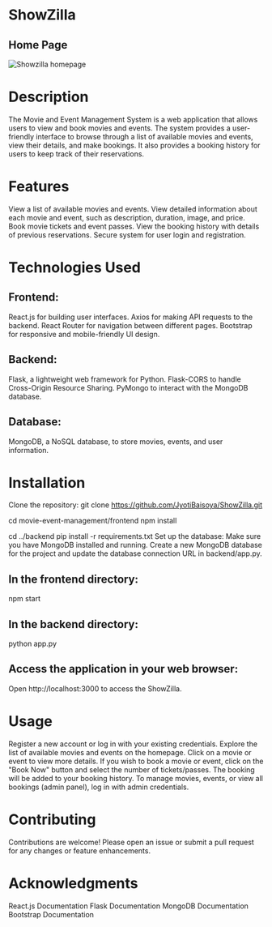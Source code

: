 # ShowZilla
## Home Page
![Showzilla homepage](https://github.com/JyotiBaisoya/ShowZilla/assets/112819979/393958a7-ab53-42bc-8d93-6fdfeb4fdfb6)

# Description
The Movie and Event Management System is a web application that allows users to view and book movies and events. The system provides a user-friendly interface to browse through a list of available movies and events, view their details, and make bookings. It also provides a booking history for users to keep track of their reservations.

# Features
View a list of available movies and events.
View detailed information about each movie and event, such as description, duration, image, and price.
Book movie tickets and event passes.
View the booking history with details of previous reservations.
Secure system for user login and registration.


# Technologies Used
## Frontend:
React.js for building user interfaces.
Axios for making API requests to the backend.
React Router for navigation between different pages.
Bootstrap for responsive and mobile-friendly UI design.

## Backend:
Flask, a lightweight web framework for Python.
Flask-CORS to handle Cross-Origin Resource Sharing.
PyMongo to interact with the MongoDB database.


## Database:
MongoDB, a NoSQL database, to store movies, events, and user information.

# Installation
Clone the repository:
git clone https://github.com/JyotiBaisoya/ShowZilla.git

cd movie-event-management/frontend
npm install

cd ../backend
pip install -r requirements.txt
Set up the database:
Make sure you have MongoDB installed and running.
Create a new MongoDB database for the project and update the database connection URL in backend/app.py.

## In the frontend directory:
npm start

##  In the backend directory:
python app.py

## Access the application in your web browser:
Open http://localhost:3000 to access the ShowZilla.

# Usage
Register a new account or log in with your existing credentials.
Explore the list of available movies and events on the homepage.
Click on a movie or event to view more details.
If you wish to book a movie or event, click on the "Book Now" button and select the number of tickets/passes.
The booking will be added to your booking history.
To manage movies, events, or view all bookings (admin panel), log in with admin credentials.

# Contributing
Contributions are welcome! Please open an issue or submit a pull request for any changes or feature enhancements.

# Acknowledgments
React.js Documentation
Flask Documentation
MongoDB Documentation
Bootstrap Documentation
